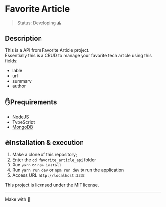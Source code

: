 # Favorite Article


> Status: Developing ⚠️


## Description
This is a API from Favorite Article project.  
Essentially this is a CRUD to manage your favorite tech article using this fields: 
* lable 
* url
* summary
* author


## ✋Prequirements
* [NodeJS](https://nodejs.org/en/)
* [TypeScript](https://www.typescriptlang.org/)
* [MongoDB](https://www.mongodb.com/)



## 🔥Installation & execution
1. Make a clone of this repository;
2. Enter the `cd favorite_article_api` folder
3. Run `yarn` or `npm install`
4. Run `yarn run dev` or `npm run dev` to run the application
5. Access URL `http://localhost:3333`



This project is licensed under the MIT license.


<hr>

Make with 🫶

